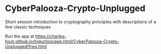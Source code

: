 # CyberPalooza-Crypto-Unplugged
Short session introduction to cryptography principles with descriptions of a few classic techniques

Run the app at https://charles-hoot.github.io/Induction/app.html/CyberPalooza-Crypto-Unplugged/freq.html


